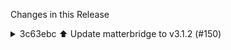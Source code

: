 Changes in this Release

<details><summary>3c63ebc ⬆️ Update matterbridge to v3.1.2 (#150)</summary>
⬆️ Update matterbridge to v3.1.2 (#150)

---

### Release Notes

<details>
<summary>Luligu/matterbridge (matterbridge)</summary>

###
[`v3.1.2`](https://redirect.github.com/Luligu/matterbridge/blob/HEAD/CHANGELOG.md#312---2025-07-06)

[Compare
Source](https://redirect.github.com/Luligu/matterbridge/compare/6c6481ea73484be1c4e2fbec6ba4d543c1f8888c...3.1.2)

##### Development Breaking Changes

- \[exports]: The single devices (i.e. Rvc, Evse etc...) are only
exported from `matterbridge/devices`. Please update your imports to use
the new export path. Refer to the [documentation](README-DEV.md) for
details on imports.
- \[MatterbridgeEndpoint]: Added the mode property: `server` will make
the device indipendent from its plugin. It has its own server node:
QRCode, Fabrics and Sessions are visible in the Devices section of the
Home page. This is a workaround for the Rvc Apple issue. With
mode=server the Rvc (like any other device) can be paired directly to
the controller like a native not bridged Matter device. Refer to the
[documentation](README-DEV.md) for details on using mode.

##### Added

- \[test]: Improved test units on Frontend class (coverage 97%).

##### Changed

- \[package]: Updated dependencies.

<a href="https://www.buymeacoffee.com/luligugithub">
  <img src="bmc-button.svg" alt="Buy me a coffee" width="80">
</a>

###
[`v3.1.2-dev-20250706-6c6481e`](https://redirect.github.com/Luligu/matterbridge/compare/7da1eacf9ff495e0da926dc7b660fe7bc9fc42de...6c6481ea73484be1c4e2fbec6ba4d543c1f8888c)

[Compare
Source](https://redirect.github.com/Luligu/matterbridge/compare/7da1eacf9ff495e0da926dc7b660fe7bc9fc42de...6c6481ea73484be1c4e2fbec6ba4d543c1f8888c)

###
[`v3.1.2-dev-20250705-7da1eac`](https://redirect.github.com/Luligu/matterbridge/compare/3.1.1...7da1eacf9ff495e0da926dc7b660fe7bc9fc42de)

[Compare
Source](https://redirect.github.com/Luligu/matterbridge/compare/3.1.1...7da1eacf9ff495e0da926dc7b660fe7bc9fc42de)

</details>

---

This PR was generated by [Mend Renovate](https://mend.io/renovate/).
View the [repository job
log](https://developer.mend.io/github/L2jLiga/ha-addons).

<!--renovate-debug:eyJjcmVhdGVkSW5WZXIiOiI0MS4xNy4yIiwidXBkYXRlZEluVmVyIjoiNDEuMTcuMiIsInRhcmdldEJyYW5jaCI6Im1hc3RlciIsImxhYmVscyI6WyJkZXBlbmRlbmNpZXMiLCJuby1zdGFsZSJdfQ==-->

Co-authored-by: renovate[bot] <29139614+renovate[bot]@users.noreply.github.com></details>